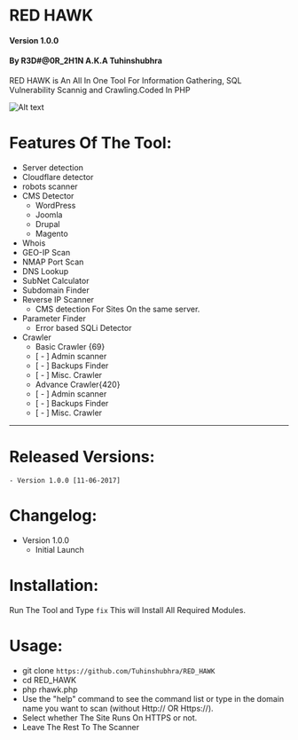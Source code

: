# RED HAWK
#### Version 1.0.0
#### By R3D#@0R_2H1N A.K.A Tuhinshubhra
RED HAWK is An All In One Tool For Information Gathering, SQL Vulnerability Scannig and Crawling.Coded In PHP

![Alt text](http://oi67.tinypic.com/5founq.jpg "Screenshot")

# Features Of The Tool:
+ Server detection
+ Cloudflare detector
+ robots scanner
+ CMS Detector
    + WordPress
    + Joomla
    + Drupal
    + Magento
+ Whois
+ GEO-IP Scan
+ NMAP Port Scan
+ DNS Lookup
+ SubNet Calculator
+ Subdomain Finder
+ Reverse IP Scanner
    + CMS detection For Sites On the same server.
+ Parameter Finder
    + Error based SQLi Detector
+ Crawler
  + Basic Crawler {69}
   - [ - ] Admin scanner
   - [ - ] Backups Finder
   - [ - ] Misc. Crawler
  + Advance Crawler{420}
   - [ - ] Admin scanner
   - [ - ] Backups Finder
   - [ - ] Misc. Crawler
---
# Released Versions:
    - Version 1.0.0 [11-06-2017]

# Changelog:
- Version 1.0.0
    - Initial Launch

# Installation:
Run The Tool and Type `fix` This will Install All Required Modules.

# Usage:
- git clone `https://github.com/Tuhinshubhra/RED_HAWK`
- cd RED_HAWK
- php rhawk.php
- Use the "help" command to see the command list or type in the domain name you want to scan (without Http:// OR Https://).
- Select whether The Site Runs On HTTPS or not.
- Leave The Rest To The Scanner
